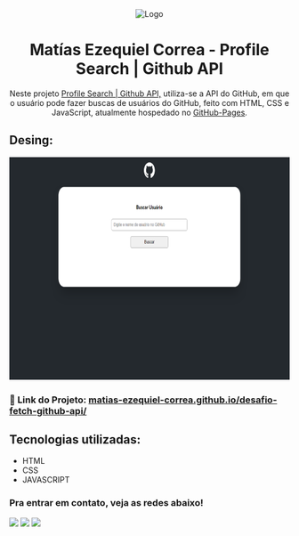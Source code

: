 <div align="center">
  <img alt="Logo" src="https://i.ibb.co/5KDx8bY/logo-github.webp" width="100" />
</div>
<h1 align="center">
  Matías Ezequiel Correa - Profile Search | Github API
</h1>
<p align="center">
  Neste projeto <a href="https://matias-ezequiel-correa.github.io/desafio-fetch-github-api/" target="_blank">Profile Search | Github API,</a> utiliza-se a API do GitHub, em que o usuário pode fazer buscas de usuários do GitHub, feito com HTML, CSS e JavaScript, atualmente hospedado no <a href="https://github.com/matias-ezequiel-correa">GitHub-Pages</a>.
</p>

## Desing: 
[<p align="center"><img height="400em" src="./src/design/design-desktop.png" alt="Profile Search | Github API - Versão Desktop">](https://matias-ezequiel-correa.github.io/desafio-fetch-github-api/)<p>

### 🔗 Link do Projeto: <a href="https://matias-ezequiel-correa.github.io/desafio-fetch-github-api/" target="_blank">matias-ezequiel-correa.github.io/desafio-fetch-github-api/</a>

## Tecnologias utilizadas:

 * HTML
 * CSS
 * JAVASCRIPT

 ### Pra entrar em contato, veja as redes abaixo!
 
<div> 
  <a href="https://instagram.com/maticorrea10" target="_blank"><img src="https://img.shields.io/badge/-Instagram-%23E4405F?style=for-the-badge&logo=instagram&logoColor=white" target="_blank"></a>
  <a href = "https://matiasecorrea19@gmail.com"><img src="https://img.shields.io/badge/-Gmail-%23333?style=for-the-badge&logo=gmail&logoColor=white" target="_blank"></a>
  <a href="https://www.linkedin.com/in/matías-ezequiel-correa" target="_blank"><img src="https://img.shields.io/badge/-LinkedIn-%230077B5?style=for-the-badge&logo=linkedin&logoColor=white" target="_blank"></a> 
</div>
